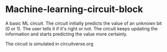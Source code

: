 # Machine-learning-circuit-block
A basic ML circuit. The circuit initially predicts the value of an unknown bit (0 or 1). The user tells it if it's right or not. The circuit keeps updating the information and starts predicting the value more certainly.


The circuit is simulated in circuitverse.org
